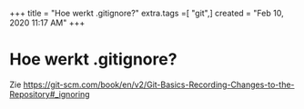 +++
title = "Hoe werkt .gitignore?"
extra.tags =[ "git",]
created = "Feb 10, 2020 11:17 AM"
+++
# Hoe werkt .gitignore?
Zie https://git-scm.com/book/en/v2/Git-Basics-Recording-Changes-to-the-Repository#_ignoring